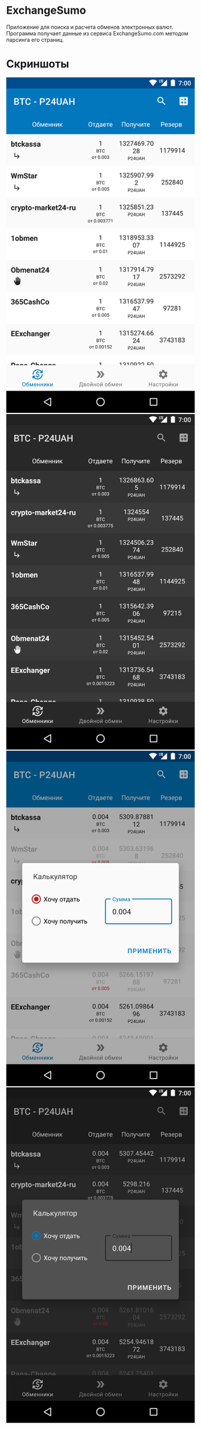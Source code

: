 # ExchangeSumo

Приложение для поиска и расчета обменов электронных валют.
Программа получает данные из сервиса ExchangeSumo.com методом парсинга его страниц.

# Скриншоты

![img](media/screenshots/phone/Screenshot_20220426_162302.png)
![img](media/screenshots/phone/Screenshot_20220426_162449.png)
![img](media/screenshots/phone/Screenshot_20220426_162429.png)
![img](media/screenshots/phone/Screenshot_20220426_162541.png)